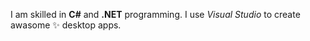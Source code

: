 I am skilled in **C#** and **.NET** programming. I use _Visual Studio_ to create awasome ✨ desktop apps. 
